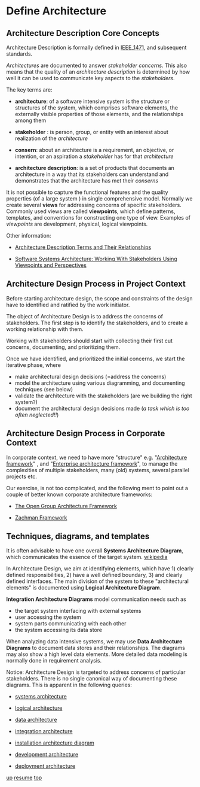 # <a id="1-DEFINE ARCHITECTURE">Define Architecture</a>

## Architecture Description Core Concepts

Architecture Description is formally defined in
[IEEE_1471](http://en.wikipedia.org/wiki/IEEE_1471), and subsequent
standards.

*Architectures* are documented to answer *stakeholder* *concerns*. 
This also means that the quality of an *architecture description* 
is determined by how well it can be used to communicate key aspects to 
the *stakeholders*.

The key terms are:

* **architecture**: of a software intensive system is the structure or
    structures of the system, which comprises software elements, the
    externally visible properties of those elements, and the
    relationships among them
	
* **stakeholder** : is person, group, or entity with an interest about
    realization of the *architecture*
	
* **consern**: about an architecture is a requirement, an objective,
    or intention, or an aspiration a *stakeholder* has for that
    *architecture*

* **architecture description**: is a set of products that documents an
    architecture in a way that its stakeholders can understand and
    demonstrates that the architecture has met their *conserns*

It is not possible to capture the functional features and the quality
properties (of a large system ) in single comprehensive
model. Normally we create several **views** for addressing concerns of
specific stakeholders. Commonly used views are called **viewpoints**,
which define patterns, templates, and conventions for constructing one
type of view. Examples of *viewpoints* are development, physical,
logical viewpoints.

Other information: 

* [Architecture Description Terms and Their Relationships](http://pubs.opengroup.org/architecture/archimate-doc/ts_archimate/ts_archimate_files/image113.jpg)

* [Software Systems Architecture: Working With Stakeholders Using Viewpoints and Perspectives](http://www.amazon.com/Software-Systems-Architecture-Stakeholders-Perspectives/dp/0321112296/ref=sr_1_2?ie=UTF8&qid=1391965499&sr=8-2&keywords=software+systems+architecture)


## Architecture Design Process in Project Context

Before starting architecture design, the scope and constraints of the
design have to identified and ratified by the work initiator.

The object of Architecture Design is to address the concerns of
stakeholders. The first step is to identify the stakeholders, and to
create a working relationship with them.

Working with stakeholders should start with collecting their first
cut concerns, documenting, and prioritizing them. 

Once we have identified, and prioritized the initial concerns, we
start the iterative phase, where

* make architectural design decisions (=address the concerns)
* model the architecture using various diagramming, and documenting
  techniques (see below)
* validate the architecture with the stakeholders (are we building the
  right system?)
* document the architectural design decisions made (*a task which is
  too often neglected!!*)

## Architecture Design Process in Corporate Context

In corporate context, we need to have more "structure" e.g.
"[Architecture framework](http://en.wikipedia.org/wiki/Architecture_framework)"
, and
"[Enterprise architecture framework](http://en.wikipedia.org/wiki/Enterprise_architecture_framework)",
to manage the complexities of multiple stakeholders, many (old)
systems, several parallel projects etc.

Our exercise, is not too complicated, and the following ment to point
out a couple of better known corporate architecture frameworks:

*
  [The Open Group Architecture Framework](http://en.wikipedia.org/wiki/The_Open_Group_Architecture_Framework)
  
* [Zachman Framework](http://en.wikipedia.org/wiki/Zachman_Framework)


## Techniques, diagrams, and templates

It is often advisable to have one overall **Systems Architecture
Diagram**, which communicates the essence of the target
system. [wikipedia](http://en.wikipedia.org/wiki/Systems_architecture)

In Architecture Design, we aim at identifying elements, which have 1)
clearly defined responsibilities, 2) have a well defined boundary, 3)
and clearly defined interfaces. The main division of the system to
these "architectural elements" is documented using **Logical
Architecture Diagram**.

**Integration Architecture Diagrams** model communication needs such as

* the target system interfacing with external systems
* user accessing the system
* system parts communicating with each other
* the system accessing its data store

When analyzing data intensive systems, we may use **Data Architecture
Diagrams** to document data stores and their relationships. The
diagrams may also show a high level data elements. More detailed data
modeling is normally done in requirement analysis.

Notice: Architecture Design is targeted to address concerns of
particular stakeholders. There is no single canonical way of
documenting these diagrams. This is apparent in the following queries:


* [systems architecture](https://www.google.com/search?q=development+architecture&source=lnms&tbm=isch&sa=X#q=systems+architecture&tbm=isch)

* [logical  architecture](https://www.google.com/search?q=development+architecture&source=lnms&tbm=isch&sa=X#q=logical++architecture&tbm=isch)

* [data architecture](https://www.google.com/search?q=development+architecture&source=lnms&tbm=isch&sa=X#q=data++architecture&tbm=isch)

* [integration architecture](https://www.google.com/search?q=development+architecture&source=lnms&tbm=isch&sa=X#q=integration+++architecture+&tbm=isch)

* [installation  architecture diagram](https://www.google.com/search?q=development+architecture&source=lnms&tbm=isch&sa=X#q=installation++architecture+diagram&tbm=isch)

* [development architecture](https://www.google.com/search?q=development+architecture&source=lnms&tbm=isch&sa=X)

* [deployment  architecture](https://www.google.com/search?q=development+architecture&source=lnms&tbm=isch&sa=X#q=deployment++architecture+&tbm=isch)


[up](../README.md) [resume](../README.md#DEFINE-ARCHITECTURE) [top](README.md)

